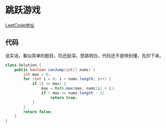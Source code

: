 # 跳跃游戏
[LeetCode地址](https://leetcode-cn.com/problems/jump-game)
## 代码
说实话，看似简单的题目，坑还挺深。思路明白，代码还不是特别懂，先抄下来。
```java
class Solution {
    public boolean canJump(int[] nums) {
        int max = 0;
        for (int i = 0; i < nums.length; i++) {
            if (i <= max) {
                max = Math.max(max, nums[i] + i);
                if ( max >= nums.length - 1)
                    return true;
            }
        }
        return false;
    }
}
```
